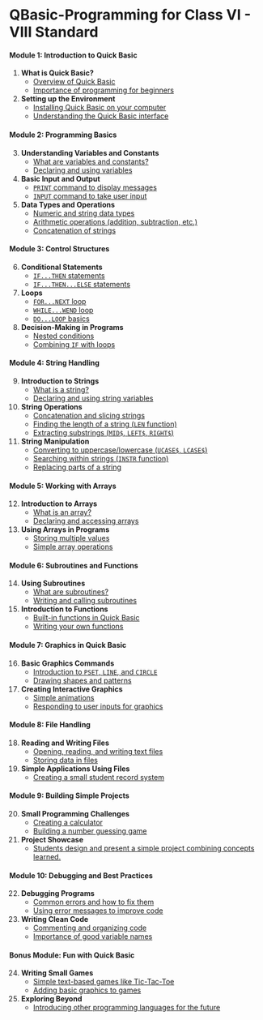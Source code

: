 # QBasic-Programming for Class VI - VIII Standard

#### **Module 1: Introduction to Quick Basic**
1. **What is Quick Basic?**
   - [Overview of Quick Basic](#)
   - [Importance of programming for beginners](#)
2. **Setting up the Environment**
   - [Installing Quick Basic on your computer](#)
   - [Understanding the Quick Basic interface](#)

#### **Module 2: Programming Basics**
3. **Understanding Variables and Constants**
   - [What are variables and constants?](#)
   - [Declaring and using variables](#)
4. **Basic Input and Output**
   - [`PRINT` command to display messages](#)
   - [`INPUT` command to take user input](#)
5. **Data Types and Operations**
   - [Numeric and string data types](#)
   - [Arithmetic operations (addition, subtraction, etc.)](#)
   - [Concatenation of strings](#)

#### **Module 3: Control Structures**
6. **Conditional Statements**
   - [`IF...THEN` statements](#)
   - [`IF...THEN...ELSE` statements](#)
7. **Loops**
   - [`FOR...NEXT` loop](#)
   - [`WHILE...WEND` loop](#)
   - [`DO...LOOP` basics](#)
8. **Decision-Making in Programs**
   - [Nested conditions](#)
   - [Combining `IF` with loops](#)

#### **Module 4: String Handling**
9. **Introduction to Strings**
   - [What is a string?](#)
   - [Declaring and using string variables](#)
10. **String Operations**
    - [Concatenation and slicing strings](#)
    - [Finding the length of a string (`LEN` function)](#)
    - [Extracting substrings (`MID$`, `LEFT$`, `RIGHT$`)](#)
11. **String Manipulation**
    - [Converting to uppercase/lowercase (`UCASE$`, `LCASE$`)](#)
    - [Searching within strings (`INSTR` function)](#)
    - [Replacing parts of a string](#)

#### **Module 5: Working with Arrays**
12. **Introduction to Arrays**
    - [What is an array?](#)
    - [Declaring and accessing arrays](#)
13. **Using Arrays in Programs**
    - [Storing multiple values](#)
    - [Simple array operations](#)

#### **Module 6: Subroutines and Functions**
14. **Using Subroutines**
    - [What are subroutines?](#)
    - [Writing and calling subroutines](#)
15. **Introduction to Functions**
    - [Built-in functions in Quick Basic](#)
    - [Writing your own functions](#)

#### **Module 7: Graphics in Quick Basic**
16. **Basic Graphics Commands**
    - [Introduction to `PSET`, `LINE`, and `CIRCLE`](#)
    - [Drawing shapes and patterns](#)
17. **Creating Interactive Graphics**
    - [Simple animations](#)
    - [Responding to user inputs for graphics](#)

#### **Module 8: File Handling**
18. **Reading and Writing Files**
    - [Opening, reading, and writing text files](#)
    - [Storing data in files](#)
19. **Simple Applications Using Files**
    - [Creating a small student record system](#)

#### **Module 9: Building Simple Projects**
20. **Small Programming Challenges**
    - [Creating a calculator](#)
    - [Building a number guessing game](#)
21. **Project Showcase**
    - [Students design and present a simple project combining concepts learned.](#)

#### **Module 10: Debugging and Best Practices**
22. **Debugging Programs**
    - [Common errors and how to fix them](#)
    - [Using error messages to improve code](#)
23. **Writing Clean Code**
    - [Commenting and organizing code](#)
    - [Importance of good variable names](#)

#### **Bonus Module: Fun with Quick Basic**
24. **Writing Small Games**
    - [Simple text-based games like Tic-Tac-Toe](#)
    - [Adding basic graphics to games](#)
25. **Exploring Beyond**
    - [Introducing other programming languages for the future](#)

